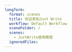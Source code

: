 ```yaml
---
longform:
  format: scenes
  title: 欢迎来到Just Write
  workflow: Default Workflow
  sceneFolder: /
  scenes:
    - JustWrite使用教程
  ignoredFiles:
---
```

